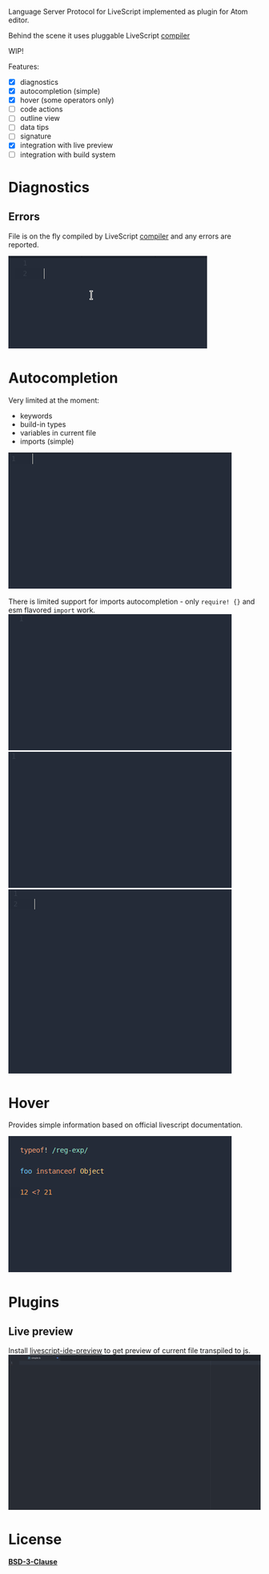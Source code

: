 Language Server Protocol for LiveScript implemented as plugin for Atom editor.

Behind the scene it uses pluggable LiveScript [compiler](https://github.com/bartosz-m/livescript-compiler)

WIP!

Features:
- [x] diagnostics
- [x] autocompletion (simple)
- [x] hover (some operators only)
- [ ] code actions
- [ ] outline view
- [ ] data tips
- [ ] signature
- [x] integration with live preview
- [ ] integration with build system

# Diagnostics
## Errors
File is on the fly compiled by LiveScript [compiler](https://github.com/bartosz-m/livescript-compiler) and any errors are reported.

![autocompletion](doc/assets/diagnostics-screen.gif)

# Autocompletion
Very limited at the moment:
* keywords
* build-in types
* variables in current file
* imports (simple)

![autocompletion](doc/assets/autocompletion-screen.gif)

There is limited support for imports autocompletion - only `require! {}` and esm flavored `import` work.
![autocompletion](doc/assets/autocompletion-screen-import.gif)  
![autocompletion](doc/assets/autocompletion-screen-require.gif)
![autocompletion](doc/assets/autocompletion-screen01.gif)

# Hover
Provides simple information based on official livescript documentation.

![autocompletion](doc/assets/hover-screen.gif)

# Plugins
## Live preview

Install [livescript-ide-preview](https://atom.io/packages/livescript-ide-preview) to get preview of current file transpiled to js.
![live preview](https://raw.githubusercontent.com/bartosz-m/livescript-ide-preview/master/doc/assets/screenshot-01.gif)

# License 
**[BSD-3-Clause](License.md)**
